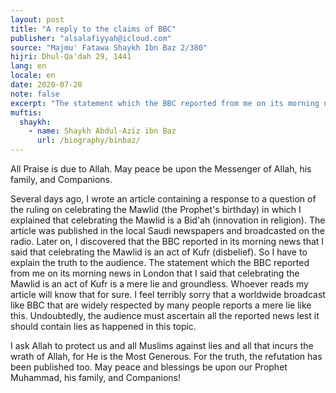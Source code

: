 ```yaml
---
layout: post
title: "A reply to the claims of BBC"
publisher: "alsalafiyyah@icloud.com"
source: "Majmu' Fatawa Shaykh Ibn Baz 2/380"
hijri: Dhul-Qa'dah 29, 1441
lang: en
locale: en
date: 2020-07-20
note: false
excerpt: "The statement which the BBC reported from me on its morning news in London that I said that celebrating the Mawlid is an act of Kufr is a mere lie and groundless."
muftis:
  shaykh: 
    - name: Shaykh Abdul-Aziz ibn Baz
      url: /biography/binbaz/
---
```


All Praise is due to Allah. May peace be upon the Messenger of Allah, his family, and Companions.

Several days ago, I wrote an article containing a response to a question of the ruling on celebrating the Mawlid (the Prophet's birthday) in which I explained that celebrating the Mawlid is a Bid'ah (innovation in religion). The article was published in the local Saudi newspapers and broadcasted on the radio. Later on, I discovered that the BBC reported in its morning news that I said that celebrating the Mawlid is an act of Kufr (disbelief). So I have to explain the truth to the audience. The statement which the BBC reported from me on its morning news in London that I said that celebrating the Mawlid is an act of Kufr is a mere lie and groundless. Whoever reads my article will know that for sure. I feel terribly sorry that a worldwide broadcast like BBC that are widely respected by many people reports a mere lie like this. Undoubtedly, the audience must ascertain all the reported news lest it should contain lies as happened in this topic.

I ask Allah to protect us and all Muslims against lies and all that incurs the wrath of Allah, for He is the Most Generous. For the truth, the refutation has been published too. May peace and blessings be upon our Prophet Muhammad, his family, and Companions!

